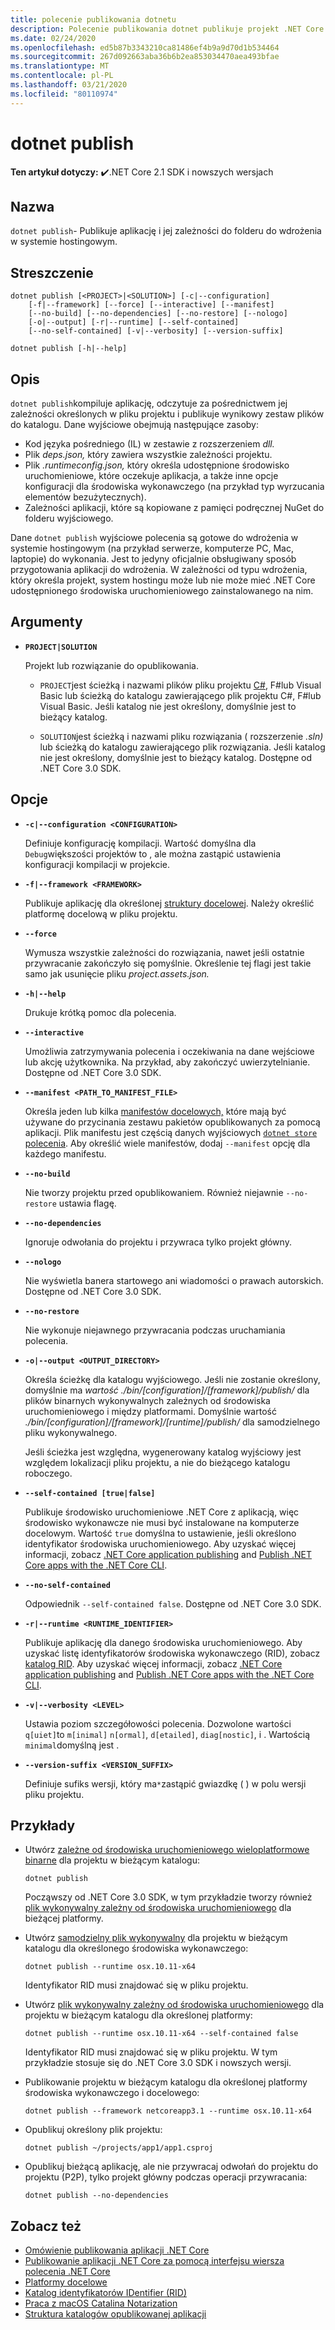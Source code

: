 ```yaml
---
title: polecenie publikowania dotnetu
description: Polecenie publikowania dotnet publikuje projekt .NET Core lub rozwiązanie do katalogu.
ms.date: 02/24/2020
ms.openlocfilehash: ed5b87b3343210ca81486ef4b9a9d70d1b534464
ms.sourcegitcommit: 267d092663aba36b6b2ea853034470aea493bfae
ms.translationtype: MT
ms.contentlocale: pl-PL
ms.lasthandoff: 03/21/2020
ms.locfileid: "80110974"
---
```

# <a name="dotnet-publish"></a>dotnet publish

**Ten artykuł dotyczy:** ✔️.NET Core 2.1 SDK i nowszych wersjach

## <a name="name"></a>Nazwa

`dotnet publish`- Publikuje aplikację i jej zależności do folderu do wdrożenia w systemie hostingowym.

## <a name="synopsis"></a>Streszczenie

```dotnetcli
dotnet publish [<PROJECT>|<SOLUTION>] [-c|--configuration]
    [-f|--framework] [--force] [--interactive] [--manifest]
    [--no-build] [--no-dependencies] [--no-restore] [--nologo]
    [-o|--output] [-r|--runtime] [--self-contained]
    [--no-self-contained] [-v|--verbosity] [--version-suffix]

dotnet publish [-h|--help]
```

## <a name="description"></a>Opis

`dotnet publish`kompiluje aplikację, odczytuje za pośrednictwem jej zależności określonych w pliku projektu i publikuje wynikowy zestaw plików do katalogu. Dane wyjściowe obejmują następujące zasoby:

- Kod języka pośredniego (IL) w zestawie z rozszerzeniem *dll.*
- Plik *deps.json,* który zawiera wszystkie zależności projektu.
- Plik *.runtimeconfig.json,* który określa udostępnione środowisko uruchomieniowe, które oczekuje aplikacja, a także inne opcje konfiguracji dla środowiska wykonawczego (na przykład typ wyrzucania elementów bezużytecznych).
- Zależności aplikacji, które są kopiowane z pamięci podręcznej NuGet do folderu wyjściowego.

Dane `dotnet publish` wyjściowe polecenia są gotowe do wdrożenia w systemie hostingowym (na przykład serwerze, komputerze PC, Mac, laptopie) do wykonania. Jest to jedyny oficjalnie obsługiwany sposób przygotowania aplikacji do wdrożenia. W zależności od typu wdrożenia, który określa projekt, system hostingu może lub nie może mieć .NET Core udostępnionego środowiska uruchomieniowego zainstalowanego na nim.

## <a name="arguments"></a>Argumenty

- **`PROJECT|SOLUTION`**

  Projekt lub rozwiązanie do opublikowania.
  
  * `PROJECT`jest ścieżką i nazwami plików pliku projektu [C#](csproj.md), F#lub Visual Basic lub ścieżką do katalogu zawierającego plik projektu C#, F#lub Visual Basic. Jeśli katalog nie jest określony, domyślnie jest to bieżący katalog.

  * `SOLUTION`jest ścieżką i nazwami pliku rozwiązania ( rozszerzenie *.sln)* lub ścieżką do katalogu zawierającego plik rozwiązania. Jeśli katalog nie jest określony, domyślnie jest to bieżący katalog. Dostępne od .NET Core 3.0 SDK.

## <a name="options"></a>Opcje

- **`-c|--configuration <CONFIGURATION>`**

  Definiuje konfigurację kompilacji. Wartość domyślna dla `Debug`większości projektów to , ale można zastąpić ustawienia konfiguracji kompilacji w projekcie.

- **`-f|--framework <FRAMEWORK>`**

  Publikuje aplikację dla określonej [struktury docelowej](../../standard/frameworks.md). Należy określić platformę docelową w pliku projektu.

- **`--force`**

  Wymusza wszystkie zależności do rozwiązania, nawet jeśli ostatnie przywracanie zakończyło się pomyślnie. Określenie tej flagi jest takie samo jak usunięcie pliku *project.assets.json.*

- **`-h|--help`**

  Drukuje krótką pomoc dla polecenia.

- **`--interactive`**

  Umożliwia zatrzymywania polecenia i oczekiwania na dane wejściowe lub akcję użytkownika. Na przykład, aby zakończyć uwierzytelnianie. Dostępne od .NET Core 3.0 SDK.

- **`--manifest <PATH_TO_MANIFEST_FILE>`**

  Określa jeden lub kilka [manifestów docelowych,](../deploying/runtime-store.md) które mają być używane do przycinania zestawu pakietów opublikowanych za pomocą aplikacji. Plik manifestu jest częścią danych wyjściowych [ `dotnet store` polecenia](dotnet-store.md). Aby określić wiele manifestów, dodaj `--manifest` opcję dla każdego manifestu.

- **`--no-build`**

  Nie tworzy projektu przed opublikowaniem. Również niejawnie `--no-restore` ustawia flagę.

- **`--no-dependencies`**

  Ignoruje odwołania do projektu i przywraca tylko projekt główny.

- **`--nologo`**

  Nie wyświetla banera startowego ani wiadomości o prawach autorskich. Dostępne od .NET Core 3.0 SDK.

- **`--no-restore`**

  Nie wykonuje niejawnego przywracania podczas uruchamiania polecenia.

- **`-o|--output <OUTPUT_DIRECTORY>`**

  Określa ścieżkę dla katalogu wyjściowego. Jeśli nie zostanie określony, domyślnie ma *wartość ./bin/[configuration]/[framework]/publish/* dla plików binarnych wykonywalnych zależnych od środowiska uruchomieniowego i między platformami. Domyślnie wartość *./bin/[configuration]/[framework]/[runtime]/publish/* dla samodzielnego pliku wykonywalnego.

  Jeśli ścieżka jest względna, wygenerowany katalog wyjściowy jest względem lokalizacji pliku projektu, a nie do bieżącego katalogu roboczego.

- **`--self-contained [true|false]`**

  Publikuje środowisko uruchomieniowe .NET Core z aplikacją, więc środowisko wykonawcze nie musi być instalowane na komputerze docelowym. Wartość `true` domyślna to ustawienie, jeśli określono identyfikator środowiska uruchomieniowego. Aby uzyskać więcej informacji, zobacz [.NET Core application publishing](../deploying/index.md) and [Publish .NET Core apps with the .NET Core CLI](../deploying/deploy-with-cli.md).

- **`--no-self-contained`**

  Odpowiednik `--self-contained false`. Dostępne od .NET Core 3.0 SDK.

- **`-r|--runtime <RUNTIME_IDENTIFIER>`**

  Publikuje aplikację dla danego środowiska uruchomieniowego. Aby uzyskać listę identyfikatorów środowiska wykonawczego (RID), zobacz [katalog RID](../rid-catalog.md). Aby uzyskać więcej informacji, zobacz [.NET Core application publishing](../deploying/index.md) and [Publish .NET Core apps with the .NET Core CLI](../deploying/deploy-with-cli.md).

- **`-v|--verbosity <LEVEL>`**

  Ustawia poziom szczegółowości polecenia. Dozwolone wartości `q[uiet]`to `m[inimal]` `n[ormal]`, `d[etailed]`, `diag[nostic]`, i . Wartością `minimal`domyślną jest .

- **`--version-suffix <VERSION_SUFFIX>`**

  Definiuje sufiks wersji, który ma`*`zastąpić gwiazdkę ( ) w polu wersji pliku projektu.

## <a name="examples"></a>Przykłady

- Utwórz [zależne od środowiska uruchomieniowego wieloplatformowe binarne](../deploying/index.md#produce-a-cross-platform-binary) dla projektu w bieżącym katalogu:

  ```dotnetcli
  dotnet publish
  ```

  Począwszy od .NET Core 3.0 SDK, w tym przykładzie tworzy również [plik wykonywalny zależny od środowiska uruchomieniowego](../deploying/index.md#publish-runtime-dependent) dla bieżącej platformy.

- Utwórz [samodzielny plik wykonywalny](../deploying/index.md#publish-self-contained) dla projektu w bieżącym katalogu dla określonego środowiska wykonawczego:

  ```dotnetcli
  dotnet publish --runtime osx.10.11-x64
  ```

  Identyfikator RID musi znajdować się w pliku projektu.

- Utwórz [plik wykonywalny zależny od środowiska uruchomieniowego](../deploying/index.md#publish-runtime-dependent) dla projektu w bieżącym katalogu dla określonej platformy:

  ```dotnetcli
  dotnet publish --runtime osx.10.11-x64 --self-contained false
  ```

  Identyfikator RID musi znajdować się w pliku projektu. W tym przykładzie stosuje się do .NET Core 3.0 SDK i nowszych wersji.

- Publikowanie projektu w bieżącym katalogu dla określonej platformy środowiska wykonawczego i docelowego:

  ```dotnetcli
  dotnet publish --framework netcoreapp3.1 --runtime osx.10.11-x64
  ```

- Opublikuj określony plik projektu:

  ```dotnetcli
  dotnet publish ~/projects/app1/app1.csproj
  ```

- Opublikuj bieżącą aplikację, ale nie przywracaj odwołań do projektu do projektu (P2P), tylko projekt główny podczas operacji przywracania:

  ```dotnetcli
  dotnet publish --no-dependencies
  ```

## <a name="see-also"></a>Zobacz też

- [Omówienie publikowania aplikacji .NET Core](../deploying/index.md)
- [Publikowanie aplikacji .NET Core za pomocą interfejsu wiersza polecenia .NET Core](../deploying/deploy-with-cli.md)
- [Platformy docelowe](../../standard/frameworks.md)
- [Katalog identyfikatorów IDentifier (RID)](../rid-catalog.md)
- [Praca z macOS Catalina Notarization](../install/macos-notarization-issues.md)
- [Struktura katalogów opublikowanej aplikacji](/aspnet/core/hosting/directory-structure)

